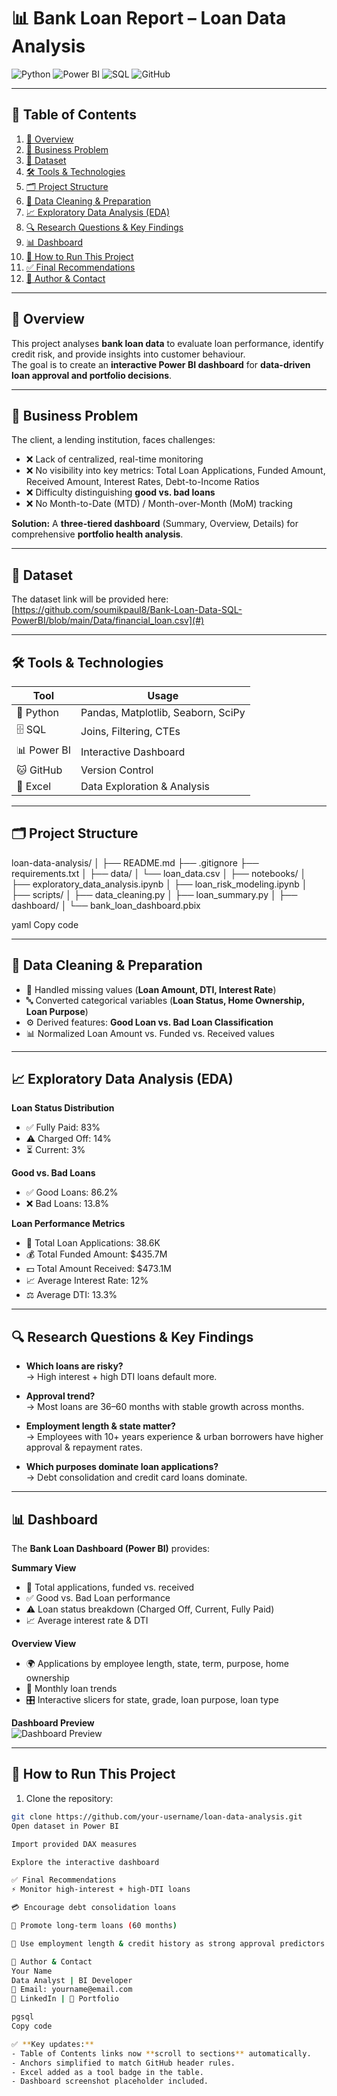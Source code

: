 # 📊 Bank Loan Report – Loan Data Analysis

![Python](https://img.shields.io/badge/Python-3776AB?style=for-the-badge&logo=python&logoColor=white)
![Power BI](https://img.shields.io/badge/Power%20BI-F2C811?style=for-the-badge&logo=power-bi&logoColor=black)
![SQL](https://img.shields.io/badge/SQL-00758F?style=for-the-badge&logo=sql&logoColor=white)
![GitHub](https://img.shields.io/badge/GitHub-181717?style=for-the-badge&logo=github&logoColor=white)

---

## 📌 Table of Contents
1. [📝 Overview](#overview)
2. [💼 Business Problem](#business-problem)
3. [📂 Dataset](#dataset)
4. [🛠️ Tools & Technologies](#tools--technologies)
5. [🗂️ Project Structure](#project-structure)
6. [🧹 Data Cleaning & Preparation](#data-cleaning--preparation)
7. [📈 Exploratory Data Analysis (EDA)](#exploratory-data-analysis-eda)
8. [🔍 Research Questions & Key Findings](#research-questions--key-findings)
9. [📊 Dashboard](#dashboard)
10. [🚀 How to Run This Project](#how-to-run-this-project)
11. [✅ Final Recommendations](#final-recommendations)
12. [👤 Author & Contact](#author--contact)

---

## 📝 Overview
This project analyses **bank loan data** to evaluate loan performance, identify credit risk, and provide insights into customer behaviour.  
The goal is to create an **interactive Power BI dashboard** for **data-driven loan approval and portfolio decisions**.  

---

## 💼 Business Problem
The client, a lending institution, faces challenges:  

- ❌ Lack of centralized, real-time monitoring  
- ❌ No visibility into key metrics: Total Loan Applications, Funded Amount, Received Amount, Interest Rates, Debt-to-Income Ratios  
- ❌ Difficulty distinguishing **good vs. bad loans**  
- ❌ No Month-to-Date (MTD) / Month-over-Month (MoM) tracking  

**Solution:** A **three-tiered dashboard** (Summary, Overview, Details) for comprehensive **portfolio health analysis**.  

---

## 📂 Dataset
The dataset link will be provided here: [https://github.com/soumikpaul8/Bank-Loan-Data-SQL-PowerBI/blob/main/Data/financial_loan.csv](#)

---

## 🛠️ Tools & Technologies
| Tool | Usage |
|------|-------|
| 🐍 Python | Pandas, Matplotlib, Seaborn, SciPy |
| 🗄️ SQL | Joins, Filtering, CTEs |
| 📊 Power BI | Interactive Dashboard |
| 🐱 GitHub | Version Control |
| 📗 Excel | Data Exploration & Analysis |

---

## 🗂️ Project Structure
loan-data-analysis/
│
├── README.md
├── .gitignore
├── requirements.txt
│
├── data/
│ └── loan_data.csv
│
├── notebooks/
│ ├── exploratory_data_analysis.ipynb
│ ├── loan_risk_modeling.ipynb
│
├── scripts/
│ ├── data_cleaning.py
│ ├── loan_summary.py
│
├── dashboard/
│ └── bank_loan_dashboard.pbix

yaml
Copy code

---

## 🧹 Data Cleaning & Preparation
- 🧩 Handled missing values (**Loan Amount, DTI, Interest Rate**)  
- 🔤 Converted categorical variables (**Loan Status, Home Ownership, Loan Purpose**)  
- ⚙️ Derived features: **Good Loan vs. Bad Loan Classification**  
- 📊 Normalized Loan Amount vs. Funded vs. Received values  

---

## 📈 Exploratory Data Analysis (EDA)
**Loan Status Distribution**  
- ✅ Fully Paid: 83%  
- ⚠️ Charged Off: 14%  
- ⏳ Current: 3%  

**Good vs. Bad Loans**  
- ✅ Good Loans: 86.2%  
- ❌ Bad Loans: 13.8%  

**Loan Performance Metrics**  
- 📄 Total Loan Applications: 38.6K  
- 💰 Total Funded Amount: $435.7M  
- 💵 Total Amount Received: $473.1M  
- 📈 Average Interest Rate: 12%  
- ⚖️ Average DTI: 13.3%  

---

## 🔍 Research Questions & Key Findings
- **Which loans are risky?**  
  → High interest + high DTI loans default more.  

- **Approval trend?**  
  → Most loans are 36–60 months with stable growth across months.  

- **Employment length & state matter?**  
  → Employees with 10+ years experience & urban borrowers have higher approval & repayment rates.  

- **Which purposes dominate loan applications?**  
  → Debt consolidation and credit card loans dominate.  

---

## 📊 Dashboard
The **Bank Loan Dashboard (Power BI)** provides:

**Summary View**  
- 📝 Total applications, funded vs. received  
- ✅ Good vs. Bad Loan performance  
- ⚠️ Loan status breakdown (Charged Off, Current, Fully Paid)  
- 📈 Average interest rate & DTI  

**Overview View**  
- 🌍 Applications by employee length, state, term, purpose, home ownership  
- 📆 Monthly loan trends  
- 🎛️ Interactive slicers for state, grade, loan purpose, loan type  

**Dashboard Preview**  
![Dashboard Preview](https://via.placeholder.com/800x400.png?text=Your+Power+BI+Dashboard+Screenshot+Here)

---

## 🚀 How to Run This Project
1. Clone the repository:  
```bash
git clone https://github.com/your-username/loan-data-analysis.git
Open dataset in Power BI

Import provided DAX measures

Explore the interactive dashboard

✅ Final Recommendations
⚡ Monitor high-interest + high-DTI loans

💳 Encourage debt consolidation loans

📅 Promote long-term loans (60 months)

🧾 Use employment length & credit history as strong approval predictors

👤 Author & Contact
Your Name
Data Analyst | BI Developer
📧 Email: yourname@email.com
🔗 LinkedIn | 🔗 Portfolio

pgsql
Copy code

✅ **Key updates:**  
- Table of Contents links now **scroll to sections** automatically.  
- Anchors simplified to match GitHub header rules.  
- Excel added as a tool badge in the table.  
- Dashboard screenshot placeholder included.

